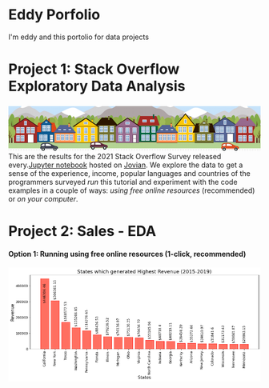 # Eddy Porfolio

I'm eddy and this portolio for data projects

# Project 1: Stack Overflow Exploratory Data Analysis 

### 
![](images/housesbanner.png)
This are the results for the 2021 Stack Overflow Survey released every.[Jupyter notebook](https://jupyter.org) hosted on [Jovian](https://www.jovian.ai). We explore the data to get a sense of the experience, income, popular languages and countries of the programmers surveyed _run_ this tutorial and experiment with the code examples in a couple of ways: *using free online resources* (recommended) or *on your computer*.


# Project 2: Sales - EDA
#### Option 1: Running using free online resources (1-click, recommended)
![](images/store_sales_revenue-1.png)
